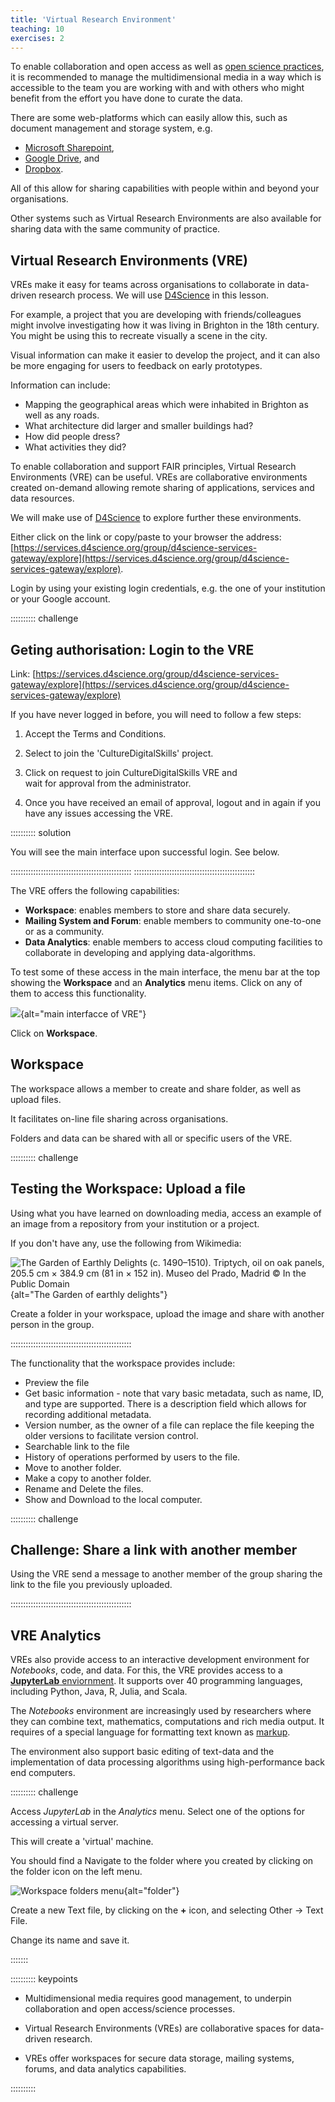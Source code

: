 ```yaml
---
title: 'Virtual Research Environment'
teaching: 10
exercises: 2
---
```


To enable collaboration and open access as well as [open science practices](https://reproducibilitea.org/), 
it is recommended to manage the multidimensional media in a way
which is accessible to the team you are working with and with 
others who might benefit from the 
effort you have done to curate the data. 

There are some web-platforms which can easily allow this, such as
document management and storage system, e.g. 

- [Microsoft Sharepoint](https://microsoft.sharepoint.com), 
- [Google Drive](https://www.google.com), and 
- [Dropbox](https://www.dropbox.com/). 

All of this allow
for sharing capabilities with people within and beyond your organisations.

Other systems such as Virtual Research Environments are also available for
sharing data with the same community of practice. 


## Virtual Research Environments (VRE)

VREs make it easy for teams across
organisations to collaborate in data-driven research process.
We will use [D4Science](https://services.d4science.org/) in this lesson.

For example, a project that you are developing with friends/colleagues
might involve investigating how it was living in Brighton 
in the 18th century. You might be using this to recreate
visually a scene in the city.

Visual information can make it easier to develop
the project, and it can also be more engaging
for users to feedback on
early prototypes. 

Information can include:

- Mapping the geographical areas which were inhabited in Brighton
as well as any roads.
- What architecture did larger and smaller buildings had?
- How did people dress?
- What activities they did?

To enable collaboration and support FAIR principles,
Virtual Research Environments (VRE) can be useful.
VREs are collaborative environments created 
on-demand allowing remote sharing of applications, 
services and data resources.

We will make use of [D4Science](https://services.d4science.org/group/culturedigitalskills)
to explore further these environments.

Either click on the link or copy/paste to your browser the address: [https://services.d4science.org/group/d4science-services-gateway/explore](https://services.d4science.org/group/d4science-services-gateway/explore). 

Login by 
using your existing login credentials, e.g. 
the one of your institution or your Google account.

:::::::::: challenge

## Geting authorisation: Login to the VRE


Link: [https://services.d4science.org/group/d4science-services-gateway/explore](https://services.d4science.org/group/d4science-services-gateway/explore)


If you have never logged in before, you will need to follow a few steps:

1. Accept the Terms and Conditions.

2. Select to join the 'CultureDigitalSkills' project. 

3. Click on request to join CultureDigitalSkills VRE and  
 wait for approval from the administrator.
 
4. Once you have received an email of approval, logout and in again 
if you have any issues accessing the VRE.

:::::::::: solution

You will see the main interface upon successful login.
See below.


::::::::::::::::::::::::::::::::::::::::::::::::
::::::::::::::::::::::::::::::::::::::::::::::::

The VRE offers the following capabilities:

- **Workspace**: enables members to store and share data securely.
- **Mailing System and Forum**: enable members to community
one-to-one or as a community.
- **Data Analytics**: enable members to access
cloud computing facilities to collaborate
in developing and applying data-algorithms.

To test some of these access in the main interface, the
menu bar at the top showing the **Workspace** and an **Analytics**
menu items. Click on any of them to access this
functionality.

![](fig/D4Science_maininterface.png){alt="main interfacce of VRE"}

Click on **Workspace**.

## Workspace 
The workspace allows a member to create and share folder, 
as well as upload files.

It facilitates on-line file sharing across organisations.

Folders and data can be shared with all or specific users of the VRE.

:::::::::: challenge

## Testing the Workspace: Upload a file

Using what you have learned on downloading media,
access an example of an image from a repository from 
your institution or a project.

If you don't have any, use the following from Wikimedia:

![[The Garden of Earthly Delights (c. 1490–1510). Triptych, oil on oak panels, 205.5 cm × 384.9 cm (81 in × 152 in). Museo del Prado, Madrid &copy; In the Public Domain](https://commons.m.wikimedia.org/wiki/File:The_Garden_of_earthly_delights.jpg)](https://upload.wikimedia.org/wikipedia/commons/thumb/9/96/The_Garden_of_earthly_delights.jpg/1024px-The_Garden_of_earthly_delights.jpg){alt="The Garden of earthly delights"}


Create a folder in your workspace, upload the image and share with another
person in the group.

::::::::::::::::::::::::::::::::::::::::::::::::


The functionality that the workspace provides include:

- Preview the file
- Get basic information - note that vary basic metadata, such as name,
ID, and type are supported. There is a description field which allows
for recording additional metadata.
- Version number, as the owner of a file can replace the file keeping
the older versions to facilitate version control.
- Searchable link to the file
- History of operations performed by users to the file.
- Move to another folder.
- Make a copy to another folder.
- Rename and Delete the files.
- Show and Download to the local computer.

:::::::::: challenge

## Challenge: Share a link with another member

Using the VRE send a message to another member
of the group sharing the link to the file you previously uploaded.


::::::::::::::::::::::::::::::::::::::::::::::::


## VRE Analytics
VREs also provide access to 
an interactive development environment for *Notebooks*, code, and data.
For this, the VRE provides access to a [**JupyterLab** enviornment](https://jupyter.org/). It supports over 40 programming languages, 
including Python, Java, R, Julia, and Scala.

The *Notebooks* environment are increasingly used
by researchers where they can combine text, 
mathematics, computations and rich media output. It requires
of a special language for formatting text known as [markup](https://jupyter-notebook.readthedocs.io/en/stable/examples/Notebook/Working%20With%20Markdown%20Cells.html).

The environment also support basic editing of text-data 
and the implementation of 
data processing algorithms using high-performance back end computers.

:::::::::: challenge

Access *JupyterLab* in the *Analytics* menu. Select one of the options for
accessing a virtual server.

This will create a 'virtual' machine.

You should find a Navigate to the folder where you created by clicking
on the folder icon on the left menu.

![Workspace folders menu](fig/D4Science_notebook.png){alt="folder"}

Create a new Text file, by clicking on the **+** icon, and selecting
Other -> Text File.

Change its name and save it.

:::::::


:::::::::: keypoints


- Multidimensional media requires good management, to underpin collaboration and open access/science processes. 

- Virtual Research Environments (VREs) are collaborative spaces 
for data-driven research. 

- VREs offer workspaces for secure data storage, mailing systems, forums, and data analytics capabilities. 


:::::::::: 


